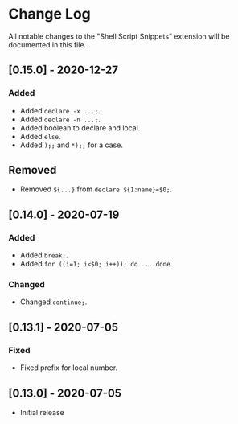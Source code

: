 # Change Log
All notable changes to the "Shell Script Snippets" extension will be documented in this file.

## [0.15.0] - 2020-12-27

### Added
- Added `declare -x ...;`.
- Added `declare -n ...;`.
- Added boolean to declare and local.
- Added `else`.
- Added `);;` and `*);;` for a case.

## Removed
- Removed `${...}` from `declare ${1:name}=$0;`.

## [0.14.0] - 2020-07-19

### Added
- Added `break;`.
- Added `for ((i=1; i<$0; i++)); do ... done`.

### Changed
- Changed `continue;`.

## [0.13.1] - 2020-07-05

### Fixed
- Fixed prefix for local number.

## [0.13.0] - 2020-07-05
- Initial release